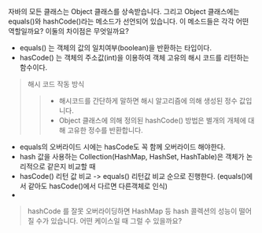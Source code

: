자바의 모든 클래스는 Object 클래스를 상속받습니다. 그리고 Object 클래스에는 equals()와 hashCode()라는 메소드가 선언되어 있습니다.
이 메소드들은 각각 어떤 역할일까요? 이둘의 차이점은 무엇일까요?
- equals() 는 객체의 값의 일치여부(boolean)을 반환하는 타입이다.
- hasCode() 는 객체의 주소값(int)을 이용하여 객체 고유의 해시 코드를 리턴하는 함수이다. 
> 해시 코드 작동 방식
>> - 해시코드를 간단하게 말하면 해시 알고리즘에 의해 생성된 정수 값입니다.
>> - Object 클래스에 의해 정의된 hashCode() 방법은 별개의 개체에 대해 고유한 정수를 반환합니다.
> 
- equals의 오버라이드 시에는 hasCode도 꼭 함께 오버라이드 해야한다.
- hash 값을 사용하는 Collection(HashMap, HashSet, HashTable)은 객체가 논리적으로 같은지 비교할 때
- hasCode() 리턴 값 비교 -> equals() 리턴값 비교 순으로 진행한다. (equals()에서 같아도 hasCode()에서 다르면 다른객체로 인식)
- 

> hashCode 를 잘못 오버라이딩하면 HashMap 등 hash 콜렉션의 성능이 떨어질 수가 있습니다. 어떤 케이스일 때 그럴 수 있을까요?
```java

``` 
